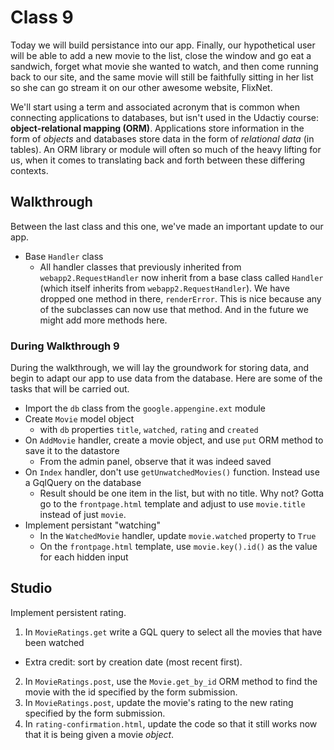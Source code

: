 # Class 9

Today we will build persistance into our app. Finally, our hypothetical user will be able to add a new movie to the list, close the window and go eat a sandwich, forget what movie she wanted to watch, and then come running back to our site, and the same movie will still be faithfully sitting in her list so she can go stream it on our other awesome website, FlixNet.

We'll start using a term and associated acronym that is common when connecting applications to databases, but isn't used in the Udactiy course: **object-relational mapping (ORM)**. Applications store information in the form of *objects* and databases store data in the form of *relational data* (in tables). An ORM library or module will often so much of the heavy lifting for us, when it comes to translating back and forth between these differing contexts.

## Walkthrough

Between the last class and this one, we've made an important update to our app.

- Base `Handler` class
  - All handler classes that previously inherited from `webapp2.RequestHandler` now inherit from a base class called `Handler` (which itself inherits from `webapp2.RequestHandler`). We have dropped one method in there, `renderError`. This is nice because any of the subclasses can now use that method. And in the future we might add more methods here.

### During Walkthrough 9

During the walkthrough, we will lay the groundwork for storing data, and begin to adapt our app to use data from the database. Here are some of the tasks that will be carried out.

- Import the `db` class from the `google.appengine.ext` module
- Create `Movie` model object
  - with `db` properties `title`, `watched`, `rating` and `created`
- On `AddMovie` handler, create a movie object, and use `put` ORM method to save it to the datastore
  - From the admin panel, observe that it was indeed saved
- On `Index` handler, don't use `getUnwatchedMovies()` function. Instead use a GqlQuery on the database
  - Result should be one item in the list, but with no title. Why not? Gotta go to the `frontpage.html` template and adjust to use `movie.title` instead of just `movie`.
- Implement persistant "watching"
  - In the `WatchedMovie` handler, update `movie.watched` property to `True`
  - On the `frontpage.html` template, use `movie.key().id()` as the value for each hidden input

## Studio

Implement persistent rating.

1. In `MovieRatings.get` write a GQL query to select all the movies that have been watched
  - Extra credit: sort by creation date (most recent first).
2. In `MovieRatings.post`, use the `Movie.get_by_id` ORM method to find the movie with the id specified by the form submission.
3. In `MovieRatings.post`, update the movie's rating to the new rating specified by the form submission.
4. In `rating-confirmation.html`, update the code so that it still works now that it is being given a movie *object*.
